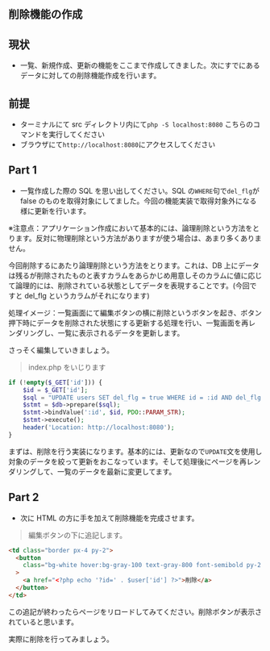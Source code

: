 ## 削除機能の作成

## 現状

- 一覧、新規作成、更新の機能をここまで作成してきました。次にすでにあるデータに対しての削除機能作成を行います。

## 前提

- ターミナルにて src ディレクトリ内にて`php -S localhost:8080` こちらのコマンドを実行してください
- ブラウザにて`http://localhost:8080`にアクセスしてください

## Part 1

- 一覧作成した際の SQL を思い出してください。SQL の`WHERE`句で`del_flg`が false のものを取得対象にしてました。今回の機能実装で取得対象外になる様に更新を行います。

※注意点：アプリケーション作成において基本的には、論理削除という方法をとります。反対に物理削除という方法がありますが使う場合は、あまり多くありません。

今回削除するにあたり論理削除という方法をとります。これは、DB 上にデータは残るが削除されたものと表すカラムをあらかじめ用意しそのカラムに値に応じて論理的には、削除されている状態としてデータを表現することです。(今回ですと del_flg というカラムがそれになります)

処理イメージ：一覧画面にて編集ボタンの横に削除というボタンを起き、ボタン押下時にデータを削除された状態にする更新する処理を行い、一覧画面を再レンダリングし、一覧に表示されるデータを更新します。

さっそく編集していきましょう。

> index.php をいじります

```php
if (!empty($_GET['id'])) {
    $id = $_GET['id'];
    $sql = "UPDATE users SET del_flg = true WHERE id = :id AND del_flg = false";
    $stmt = $db->prepare($sql);
    $stmt->bindValue(':id', $id, PDO::PARAM_STR);
    $stmt->execute();
    header('Location: http://localhost:8080');
}

```

まずは、削除を行う実装になります。基本的には、更新なので`UPDATE`文を使用し対象のデータを絞って更新をおこなっています。そして処理後にページを再レンダリングして、一覧のデータを最新に変更してます。

## Part 2

- 次に HTML の方に手を加えて削除機能を完成させます。

> 編集ボタンの下に追記します。

```html
<td class="border px-4 py-2">
  <button
    class="bg-white hover:bg-gray-100 text-gray-800 font-semibold py-2 px-4 border border-gray-400 rounded shadow"
  >
    <a href="<?php echo '?id=' . $user['id'] ?>">削除</a>
  </button>
</td>
```

この追記が終わったらページをリロードしてみてください。削除ボタンが表示されていると思います。

実際に削除を行ってみましょう。
